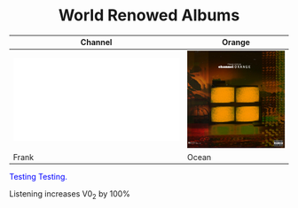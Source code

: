 
<h1 align="center">
World Renowed Albums 
</h1>

Channel         | Orange
------------ | ------------
![Click Me](readme.md) | <img src="image/channelO.jpg">
Frank        | Ocean


<span style="color:blue;">Testing Testing.</span>

<p> Listening increases V0<sub>2</sub> by 100% </p>








